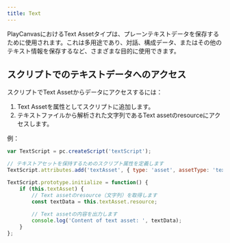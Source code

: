```yaml
---
title: Text
---
```


PlayCanvasにおけるText Assetタイプは、プレーンテキストデータを保存するために使用されます。これは多用途であり、対話、構成データ、またはその他のテキスト情報を保存するなど、さまざまな目的に使用できます。

## スクリプトでのテキストデータへのアクセス

スクリプトでText Assetからデータにアクセスするには：

1.  Text Assetを属性としてスクリプトに追加します。
2.  テキストファイルから解析された文字列であるText assetのresourceにアクセスします。

例：

```javascript
var TextScript = pc.createScript('textScript');

// テキストアセットを保持するためのスクリプト属性を定義します
TextScript.attributes.add('textAsset', { type: 'asset', assetType: 'text' });

TextScript.prototype.initialize = function() {
    if (this.textAsset) {
        // Text assetのresource（文字列）を取得します
        const textData = this.textAsset.resource;
        
        // Text assetの内容を出力します
        console.log('Content of text asset: ', textData);
    }
};
```
